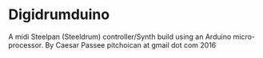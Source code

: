 # Digidrumduino
A midi Steelpan (Steeldrum) controller/Synth
build using an Arduino micro-processor.
By Caesar Passee
pitchoican at gmail dot com
2016
